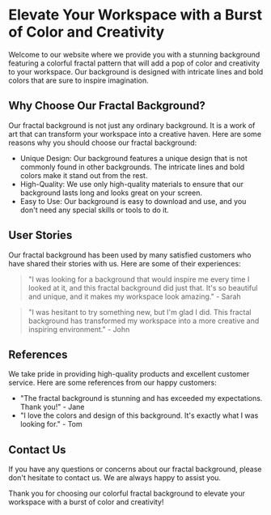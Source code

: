 <!--font:Barlow Condensed-->

# Elevate Your Workspace with a Burst of Color and Creativity

Welcome to our website where we provide you with a stunning background featuring a colorful fractal pattern that will add a pop of color and creativity to your workspace. Our background is designed with intricate lines and bold colors that are sure to inspire imagination.

## Why Choose Our Fractal Background?

Our fractal background is not just any ordinary background. It is a work of art that can transform your workspace into a creative haven. Here are some reasons why you should choose our fractal background:

- Unique Design: Our background features a unique design that is not commonly found in other backgrounds. The intricate lines and bold colors make it stand out from the rest.
- High-Quality: We use only high-quality materials to ensure that our background lasts long and looks great on your screen.
- Easy to Use: Our background is easy to download and use, and you don't need any special skills or tools to do it.

## User Stories

Our fractal background has been used by many satisfied customers who have shared their stories with us. Here are some of their experiences:

> "I was looking for a background that would inspire me every time I looked at it, and this fractal background did just that. It's so beautiful and unique, and it makes my workspace look amazing." - Sarah

> "I was hesitant to try something new, but I'm glad I did. This fractal background has transformed my workspace into a more creative and inspiring environment." - John

## References

We take pride in providing high-quality products and excellent customer service. Here are some references from our happy customers:

- "The fractal background is stunning and has exceeded my expectations. Thank you!" - Jane
- "I love the colors and design of this background. It's exactly what I was looking for." - Tom

## Contact Us

If you have any questions or concerns about our fractal background, please don't hesitate to contact us. We are always happy to assist you.

Thank you for choosing our colorful fractal background to elevate your workspace with a burst of color and creativity!

<!--

Write me content for website with wallpaper which alt text is:

"A wallpaper featuring a colorful fractal pattern, with intricate lines and bold colors."

The name/title of the page should not be 1:1 copy of the alt text but rather a real content of the website which is using this wallpaper.

- Use markdown format 
- Start with heading
- Heading should be short and concise
- The content should look like a real website 
- The website should not be about the wallpaper, wallpaper is just a related background
- Heading should be contain work "wallpaper" or "background"
- Include real sections like references, contact, user stories, etc. use things relevant to the page purpose.
- Feel free to use structure like headings, bullets, numbering, blockquotes, paragraphs, horizontal lines, etc.
- You can use formatting like bold or _italic_
- You can include UTF-8 emojis
- Links should be only #hash anchors (and you can refer to the document itself)
- Do not include images


---


# Colorful Fractal Wallpaper for Your Creative Workspace

Welcome to our website where we provide you with a stunning wallpaper featuring a colorful fractal pattern that will add a pop of color to your workspace. Our wallpaper is designed with intricate lines and bold colors that are sure to inspire creativity and imagination.

## Why Choose Our Fractal Wallpaper?

Our fractal wallpaper is not just any ordinary wallpaper. It is a work of art that can transform your workspace into a creative haven. Here are some reasons why you should choose our fractal wallpaper:

- Unique Design: Our wallpaper features a unique design that is not commonly found in other wallpapers. The intricate lines and bold colors make it stand out from the rest.
- High-Quality: We use only high-quality materials to ensure that our wallpaper lasts long and looks great on your walls.
- Easy to Install: Our wallpaper is easy to install, and you don't need any special skills or tools to do it.

## User Stories

Our fractal wallpaper has been used by many satisfied customers who have shared their stories with us. Here are some of their experiences:

> "I was looking for a wallpaper that would inspire me every time I looked at it, and this fractal wallpaper did just that. It's so beautiful and unique, and it makes my workspace look amazing." - Sarah

> "I was hesitant to try something new, but I'm glad I did. This fractal wallpaper has transformed my workspace into a more creative and inspiring environment." - John

## References

We take pride in providing high-quality products and excellent customer service. Here are some references from our happy customers:

- "The fractal wallpaper is stunning and has exceeded my expectations. Thank you!" - Jane
- "I love the colors and design of this wallpaper. It's exactly what I was looking for." - Tom

## Contact Us

If you have any questions or concerns about our fractal wallpaper, please don't hesitate to contact us. We are always happy to assist you.

Thank you for choosing our colorful fractal wallpaper for your creative workspace!


---


Heading should not include word "wallpaper". The website should not be about the wallpaper itself, wallpaper is just a related background, rewrite whole content.


---


# Elevate Your Workspace with a Burst of Color and Creativity

Welcome to our website where we provide you with a stunning background featuring a colorful fractal pattern that will add a pop of color and creativity to your workspace. Our background is designed with intricate lines and bold colors that are sure to inspire imagination.

## Why Choose Our Fractal Background?

Our fractal background is not just any ordinary background. It is a work of art that can transform your workspace into a creative haven. Here are some reasons why you should choose our fractal background:

- Unique Design: Our background features a unique design that is not commonly found in other backgrounds. The intricate lines and bold colors make it stand out from the rest.
- High-Quality: We use only high-quality materials to ensure that our background lasts long and looks great on your screen.
- Easy to Use: Our background is easy to download and use, and you don't need any special skills or tools to do it.

## User Stories

Our fractal background has been used by many satisfied customers who have shared their stories with us. Here are some of their experiences:

> "I was looking for a background that would inspire me every time I looked at it, and this fractal background did just that. It's so beautiful and unique, and it makes my workspace look amazing." - Sarah

> "I was hesitant to try something new, but I'm glad I did. This fractal background has transformed my workspace into a more creative and inspiring environment." - John

## References

We take pride in providing high-quality products and excellent customer service. Here are some references from our happy customers:

- "The fractal background is stunning and has exceeded my expectations. Thank you!" - Jane
- "I love the colors and design of this background. It's exactly what I was looking for." - Tom

## Contact Us

If you have any questions or concerns about our fractal background, please don't hesitate to contact us. We are always happy to assist you.

Thank you for choosing our colorful fractal background to elevate your workspace with a burst of color and creativity!

-->
